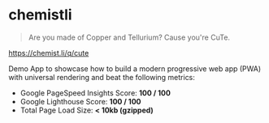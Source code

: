 # chemistli

> Are you made of Copper and Tellurium? Cause you're CuTe.

https://chemist.li/q/cute

Demo App to showcase how to build a modern progressive web app (PWA) with universal rendering and beat the following metrics:
* Google PageSpeed Insights Score: **100 / 100**
* Google Lighthouse Score: **100 / 100**
* Total Page Load Size: **< 10kb (gzipped)**
